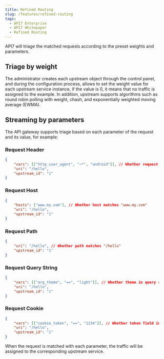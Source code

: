 ```yaml
---
title: Refined Routing
slug: /features/refined-routing
tags:
  - API7 Enterprise
  - API7 Whitepaper
  - Refined Routing
---
```


API7 will triage the matched requests according to the preset weights and parameters.

## Triage by weight

The administrator creates each upstream object through the control panel, and during the configuration process, allows to set the weight value for each upstream service instance, if the value is 0, it means that no traffic is assigned to the example. In addition, upstream supports algorithms such as round robin polling with weight, chash, and exponentially weighted moving average (EWMA).

## Streaming by parameters

The API gateway supports triage based on each parameter of the request and its value, for example:

### Request Header

```json
{
    "vars": [["http_user_agent", "~*", "android"]], // Whether request header User-Agent matches android
    "uri": "/hello",
    "upstream_id": "1"
}
```

### Request Host

```json
{
    "hosts": ["www.my.com"], // Whether host matches "www.my.com"
    "uri": "/hello",
    "upstream_id": "1"
}
```

### Request Path

```json
{
    "uri": "/hello", // Whether path matches "/hello"
    "upstream_id": "1"
}
```

### Request Query String

```json
{
    "vars": [["arg_theme", "==", "light"]], // Whether theme in query string matches light
    "uri": "/hello",
    "upstream_id": "1"
}
```

### Request Cookie

```json
{
    "vars": [["cookie_token", "==", "1234"]], // Whether token field in cookie matches "1234" 
    "uri": "/hello",
    "upstream_id": "1"
}
```

When the request is matched with each parameter, the traffic will be assigned to the corresponding upstream service.
